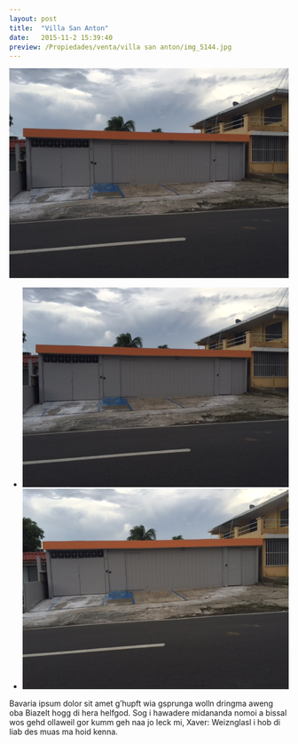 ```yaml
---
layout: post
title:  "Villa San Anton"
date:   2015-11-2 15:39:40
preview: /Propiedades/venta/villa san anton/img_5144.jpg
---
```


<center>
	<div class="mainImg">
		<img src="/Propiedades/venta/villa san anton/img_5144.jpg" class="custom">
	</div>
	<!--aqui comienza las fotos pequeñas -->
	<ul class="thumbnails">
	  <li>
	    <a href="/Propiedades/venta/villa san anton/img_5144.jpg">
	      <img class="tumbnails" src="/Propiedades/venta/villa san anton/img_5144.jpg" alt="Thumbnail">
	    </a>
	  </li>
	  <li>
	    <a href="/Propiedades/venta/villa san anton/img_5145.jpg">
	      <img class="tumbnails" src="/Propiedades/venta/villa san anton/img_5145.jpg" alt="Thumbnail">
	    </a>
	  </li>
	</ul>
	<script src="https://ajax.googleapis.com/ajax/libs/jquery/1.9.1/jquery.min.js"></script>
	<script type="text/javascript" src="/js/jquery.simpleGal.js"></script>
	<script>
		$(document).ready(function () {
			$('.thumbnails').simpleGal({
				mainImage: '.custom'
			});
		});
	</script>
</center>

Bavaria ipsum dolor sit amet g’hupft wia gsprunga wolln dringma aweng oba Biazelt hogg di hera helfgod. Sog i hawadere midananda nomoi a bissal wos gehd ollaweil gor kumm geh naa jo leck mi, Xaver: Weiznglasl i hob di liab des muas ma hoid kenna.